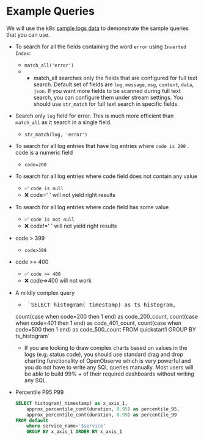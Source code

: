 # Example Queries


We will use the k8s [sample logs data](https://zinc-public-data.s3.us-west-2.amazonaws.com/zinc-enl/sample-k8s-logs/k8slog_json.json.zip) to demonstrate the sample queries that you can use.


- To search for all the fields containing the word `error` using `Inverted Index`:
    - `match_all('error')`
    - - match_all searches only the fields that are configured for full text search. Default set of fields are `log`, `message`, `msg`, `content`, `data`, `json`. If you want more fields to be scanned during full text search, you can configure them under stream settings. You should use `str_match` for full text search in specific fields.
- Search only `log` field for error. This is much more efficient than `match_all` as it search in a single field.
    - `str_match(log, 'error')`
- To search for all log entries that have log entries where `code is 200` . code is a numeric field
    - `code=200`
- To search for all log entries where code field does not contain any value
    - ✅ `code is null` 
    - ❌ code=' ' will not yield right results
- To search for all log entries where code field has some value
    - ✅ `code is not null` 
    - ❌ code!=' ' will not yield right results
- code > 399
    - `code>399`
- code >= 400
    - ✅ `code >= 400` 
    - ❌ code=>400 will not work
- A mildly complex query
    - <pre> `SELECT histogram(_timestamp) as ts_histogram, 
    count(case when code=200 then 1 end) as code_200_count, 
    count(case when code=401 then 1 end) as code_401_count, 
    count(case when code=500 then 1 end) as code_500_count FROM quickstart1 GROUP BY ts_histogram`</pre>
    - If you are looking to draw complex charts based on values in the logs (e.g. status code), you should use standard drag and drop charting functionality of OpenObserve which is very powerful and you do not have to write any SQL queries manually. Most users will be able to build 99% + of their required dashboards without writing any SQL.

- Percentile P95 P99
    
    ```sql
    SELECT histogram(_timestamp) as x_axis_1,  
        approx_percentile_cont(duration, 0.95) as percentile_95, 
        approx_percentile_cont(duration, 0.99) as percentile_99 
    FROM default 
        where service_name='$service' 
        GROUP BY x_axis_1 ORDER BY x_axis_1
    ```
